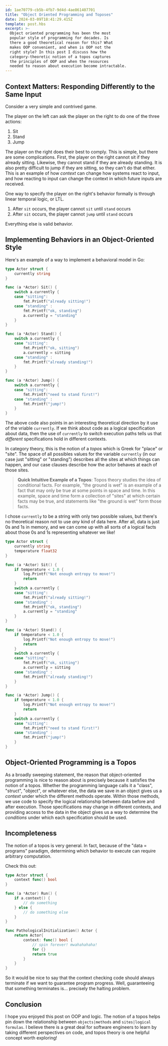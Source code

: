 ```yaml
---
id: 1ae70779-cb5b-4fb7-9d4d-4ae861407701
title: "Object Oriented Programming and Toposes"
date: 2024-03-09T18:41:29.415Z
template: post.hbs
excerpt: >-
  Object oriented programming has been the most
  popular style of programming for decades. Is
  there a good theoretical reason for this? What
  makes OOP convenient, and when is OOP not the
  right style? In this post I discuss how the
  category-theoretic notion of a topos captures
  the principles of OOP and when the resources
  needed to reason about execution become intractable.
---
```


## Context Matters: Responding Differently to the Same Input

Consider a very simple and contrived game.

The player on the left can ask the player on the right to do one
of the three actions:

1. Sit
2. Stand
3. Jump

The player on the right does their best to comply. This is simple,
but there are some complications. First, the player on the right cannot
sit if they already sitting. Likewise, they cannot stand if they
are already standing. It is also pretty difficult to jump if they
are sitting, so they can't do that either. This is an example of
how _context_ can change how systems react to input, and how
reacting to input can change the context in which future inputs
are received.

One way to specify the player on the right's behavior formally is
through linear temporal logic, or LTL.

1. After `sit` occurs, the player cannot `sit` until `stand` occurs
2. After `sit` occurs, the player cannot `jump` until `stand` occurs

Everything else is valid behavior.

## Implementing Behaviors in an Object-Oriented Style

Here's an example of a way to implement a behavioral model in
Go:

```go
type Actor struct {
    currently string
}

func (a *Actor) Sit() {
    switch a.currently {
    case "sitting":
        fmt.Printf("already sitting!")
    case "standing" :  
        fmt.Printf("ok, standing")
        a.currently = "standing"
    }
}

func (a *Actor) Stand() {
    switch a.currently {
    case "sitting":
        fmt.Printf("ok, sitting")
        a.currently = sitting
    case "standing" :  
        fmt.Printf("already standing!")
    }
}

func (a *Actor) Jump() {
    switch a.currently {
    case "sitting":
        fmt.Printf("need to stand first!")
    case "standing" :  
        fmt.Printf("jump!")
    }
}
```

The above code also points in an interesting theoretical direction
by it use of the vriable `currently`. If we think about code as a
logical specification about data, then the use of `currently`
to switch execution paths tells us that _different_ specifications
hold in different contexts.

In category theory, this is the notion of a _topos_ which is Greek
for "place" or "site". The space of all possibles values for the 
variable `currently` (in our case just "sitting" or "standing") 
describes all the sites at which things can happen, and our case
clauses describe how the actor behaves at each of those sites.

> **Quick Intuitive Example of a Topos**: Topos theory studies the
  idea of conditional facts. For example, "the ground is wet" is
  an example of a fact that may only be true at some points in
  space and time. In this example, space and time form a collection
  of "sites" at which certain facts may be true, and statements
  like "the ground is wet" form those facts.

I chose `currently` to be a string with only two possible values,
but there's no theoretical reason not to use _any_ kind of data
here. After all, data is just 0s and 1s in memory, and we can come
up with all sorts of a logical facts about those 0s and 1s
representing whatever we like!

```go
type Actor struct {
    currently string
    temperature float32
}

func (a *Actor) Sit() {
    if temperature < 1.0 {
        log.Printf("Not enough entropy to move!")
        return
    }
    switch a.currently {
    case "sitting":
        fmt.Printf("already sitting!")
    case "standing" :  
        fmt.Printf("ok, standing")
        a.currently = "standing"
    }
}

func (a *Actor) Stand() {
    if temperature < 1.0 {
        log.Printf("Not enough entropy to move!")
        return
    }
    switch a.currently {
    case "sitting":
        fmt.Printf("ok, sitting")
        a.currently = sitting
    case "standing" :  
        fmt.Printf("already standing!")
    }
}

func (a *Actor) Jump() {
    if temperature < 1.0 {
        log.Printf("Not enough entropy to move!")
        return
    }
    switch a.currently {
    case "sitting":
        fmt.Printf("need to stand first!")
    case "standing" :  
        fmt.Printf("jump!")
    }
}
```

## Object-Oriented Programming is a Topos

As a broadly sweeping statement, the reason that object-oriented
programming is nice to reason about is precisely because it
satisfies the notion of a topos. Whether the programming language
calls it a "class", "struct", "object", or whatever else, the
data we save in an object gives us a _context_ under which the
different methods operate. Within those methods, we use code to 
specify the logical relationship between data before and after 
execution. Those specifications may change in different contexts,
and providing access to the data in the object gives us a way
to determine the _conditions_ under which each specification
should be used.

## Incompleteness

The notion of a topos is very general. In fact, because of the
"data = programs" paradigm, determining which behavior to
execute can require arbitrary computation.

Check this out:

```go
type Actor struct {
    context func() bool
}

func (a *Actor) Run() {
    if a.context() {
        // do something
    } else {
        // do something else
    }
}

func PathologicalInitialization() Actor {
    return Actor{
        context: func() bool {
            // spin forever! mwahahahaha!
            for {}
            return true
        }
    }
}
```

So it would be nice to say that the context checking code
should always terminate if we want to guarantee program
progress. Well, guaranteeing that something terminates is...
precisely the halting problem.

## Conclusion

I hope you enjoyed this post on OOP and logic. The notion of a
topos helps pin down the relationship between `objects|methods`
and `sites|logical formulas`. I believe there is a great deal for software
engineers to learn by taking different perspectives on code, and
topos theory is one helpful concept worth exploring!

